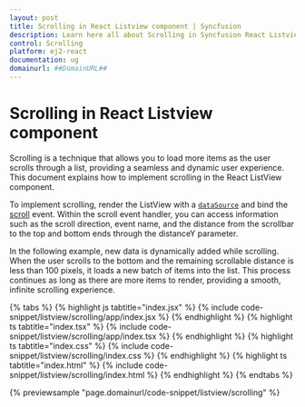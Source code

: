 ```yaml
---
layout: post
title: Scrolling in React Listview component | Syncfusion
description: Learn here all about Scrolling in Syncfusion React Listview component of Syncfusion Essential JS 2 and more.
control: Scrolling 
platform: ej2-react
documentation: ug
domainurl: ##DomainURL##
---
```


# Scrolling in React Listview component

Scrolling is a technique that allows you to load more items as the user scrolls through a list, providing a seamless and dynamic user experience. This document explains how to implement scrolling in the React ListView component.

To implement scrolling, render the ListView with a [`dataSource`](https://ej2.syncfusion.com/react/documentation/api/list-view/#datasource) and bind the [scroll](https://ej2.syncfusion.com/react/documentation/api/list-view/#scroll) event. Within the scroll event handler, you can access information such as the scroll direction, event name, and the distance from the scrollbar to the top and bottom ends through the distanceY parameter.

In the following example, new data is dynamically added while scrolling. When the user scrolls to the bottom and the remaining scrollable distance is less than 100 pixels, it loads a new batch of items into the list. This process continues as long as there are more items to render, providing a smooth, infinite scrolling experience.

{% tabs %}
{% highlight js tabtitle="index.jsx" %}
{% include code-snippet/listview/scrolling/app/index.jsx %}
{% endhighlight %}
{% highlight ts tabtitle="index.tsx" %}
{% include code-snippet/listview/scrolling/app/index.tsx %}
{% endhighlight %}
{% highlight ts tabtitle="index.css" %}
{% include code-snippet/listview/scrolling/index.css %}
{% endhighlight %}
{% highlight ts tabtitle="index.html" %}
{% include code-snippet/listview/scrolling/index.html %}
{% endhighlight %}
{% endtabs %}

 {% previewsample "page.domainurl/code-snippet/listview/scrolling" %}
